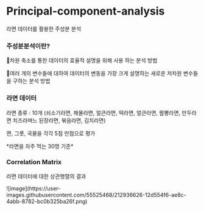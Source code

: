 # Principal-component-analysis
라면 데이터를 활용한 주성분 분석

<h3>주성분분석이란?</h3>
<p>📌차원 축소를 통한 데이터의 효율적 설명을 위해 사용 하는 분석 방법<p>

<p>📌여러 개의 변수들에 대하여 데이터의 변동을 가장 크게 설명하는 새로운 저차원 변수들을 구하는 분석 방법</p>

<h3>라면 데이터</h3>
<p>라면 종류 : 10개 (쇠소기라면, 해물라면, 얼큰라면, 떡라면, 얼큰라면, 짬뽕라면, 만두라면 치즈라며느 된장라면, 볶음라면, 김치라면)</p>
<p>면, 그릇, 국물을 각각 5점 만점으로 평가</p>
<p>*라면을 자주 먹는 30명 기준*</p>

<h3>Correlation Matrix</h3>
<p>라면 데이터에 대한 상관행렬의 결과</p>
<div>![image](https://user-images.githubusercontent.com/55525468/212936626-12d554f6-ae8c-4abb-8782-bc0b325ba26f.png)</div>

